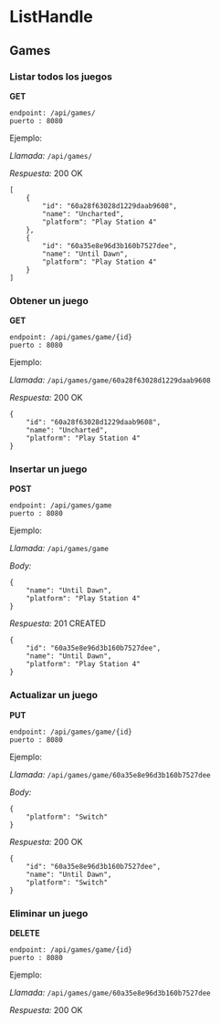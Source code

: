 # ListHandle

## Games

### Listar todos los juegos
**GET**
```
endpoint: /api/games/
puerto : 8080
```
Ejemplo:

*Llamada:* `/api/games/`

*Respuesta:* 200 OK
```
[
    {
        "id": "60a28f63028d1229daab9608",
        "name": "Uncharted",
        "platform": "Play Station 4"
    },
    {
        "id": "60a35e8e96d3b160b7527dee",
        "name": "Until Dawn",
        "platform": "Play Station 4"
    }
]
```

### Obtener un juego
**GET**
```
endpoint: /api/games/game/{id}
puerto : 8080
```
Ejemplo:

*Llamada:* `/api/games/game/60a28f63028d1229daab9608`

*Respuesta:* 200 OK
```
{
    "id": "60a28f63028d1229daab9608",
    "name": "Uncharted",
    "platform": "Play Station 4"
}
```
### Insertar un juego
**POST**
```
endpoint: /api/games/game
puerto : 8080
```
Ejemplo:

*Llamada:* `/api/games/game`

*Body:*
```
{
    "name": "Until Dawn",
    "platform": "Play Station 4"
}
```
*Respuesta:* 201 CREATED
```
{
    "id": "60a35e8e96d3b160b7527dee",
    "name": "Until Dawn",
    "platform": "Play Station 4"
}
```
### Actualizar un juego
**PUT**
```
endpoint: /api/games/game/{id}
puerto : 8080
```
Ejemplo:

*Llamada:* `/api/games/game/60a35e8e96d3b160b7527dee`

*Body:*
```
{
    "platform": "Switch"
}
```
*Respuesta:* 200 OK
```
{
    "id": "60a35e8e96d3b160b7527dee",
    "name": "Until Dawn",
    "platform": "Switch"
}
```
### Eliminar un juego
**DELETE**
```
endpoint: /api/games/game/{id}
puerto : 8080
```
Ejemplo:

*Llamada:* `/api/games/game/60a35e8e96d3b160b7527dee`

*Respuesta:* 200 OK

